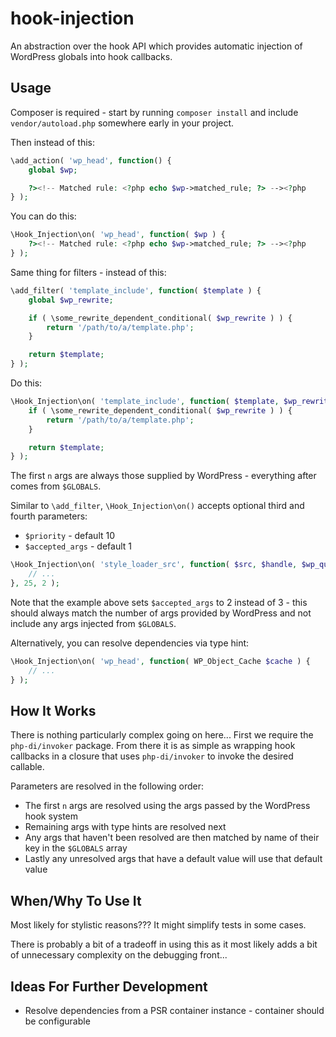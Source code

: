 # hook-injection

An abstraction over the hook API which provides automatic injection of WordPress globals into hook callbacks.

## Usage

Composer is required - start by running `composer install` and include `vendor/autoload.php` somewhere early in your project.

Then instead of this:

```php
\add_action( 'wp_head', function() {
    global $wp;

    ?><!-- Matched rule: <?php echo $wp->matched_rule; ?> --><?php
} );
```

You can do this:

```php
\Hook_Injection\on( 'wp_head', function( $wp ) {
    ?><!-- Matched rule: <?php echo $wp->matched_rule; ?> --><?php
} );
```

Same thing for filters - instead of this:

```php
\add_filter( 'template_include', function( $template ) {
    global $wp_rewrite;

    if ( \some_rewrite_dependent_conditional( $wp_rewrite ) ) {
        return '/path/to/a/template.php';
    }

    return $template;
} );
```

Do this:

```php
\Hook_Injection\on( 'template_include', function( $template, $wp_rewrite ) {
    if ( \some_rewrite_dependent_conditional( $wp_rewrite ) ) {
        return '/path/to/a/template.php';
    }

    return $template;
} );
```

The first `n` args are always those supplied by WordPress - everything after comes from `$GLOBALS`.

Similar to `\add_filter`, `\Hook_Injection\on()` accepts optional third and fourth parameters:

* `$priority` - default 10
* `$accepted_args` - default 1

```php
\Hook_Injection\on( 'style_loader_src', function( $src, $handle, $wp_query ) {
    // ...
}, 25, 2 );
```

Note that the example above sets `$accepted_args` to 2 instead of 3 - this should always match the number of args provided by WordPress and not include any args injected from `$GLOBALS`.

Alternatively, you can resolve dependencies via type hint:

```php
\Hook_Injection\on( 'wp_head', function( WP_Object_Cache $cache ) {
    // ...
} );
```

## How It Works

There is nothing particularly complex going on here... First we require the `php-di/invoker` package. From there it is as simple as wrapping hook callbacks in a closure that uses `php-di/invoker` to invoke the desired callable.

Parameters are resolved in the following order:

* The first `n` args are resolved using the args passed by the WordPress hook system
* Remaining args with type hints are resolved next
* Any args that haven't been resolved are then matched by name of their key in the `$GLOBALS` array
* Lastly any unresolved args that have a default value will use that default value

## When/Why To Use It

Most likely for stylistic reasons??? It might simplify tests in some cases.

There is probably a bit of a tradeoff in using this as it most likely adds a bit of unnecessary complexity on the debugging front...

## Ideas For Further Development

* Resolve dependencies from a PSR container instance - container should be configurable
